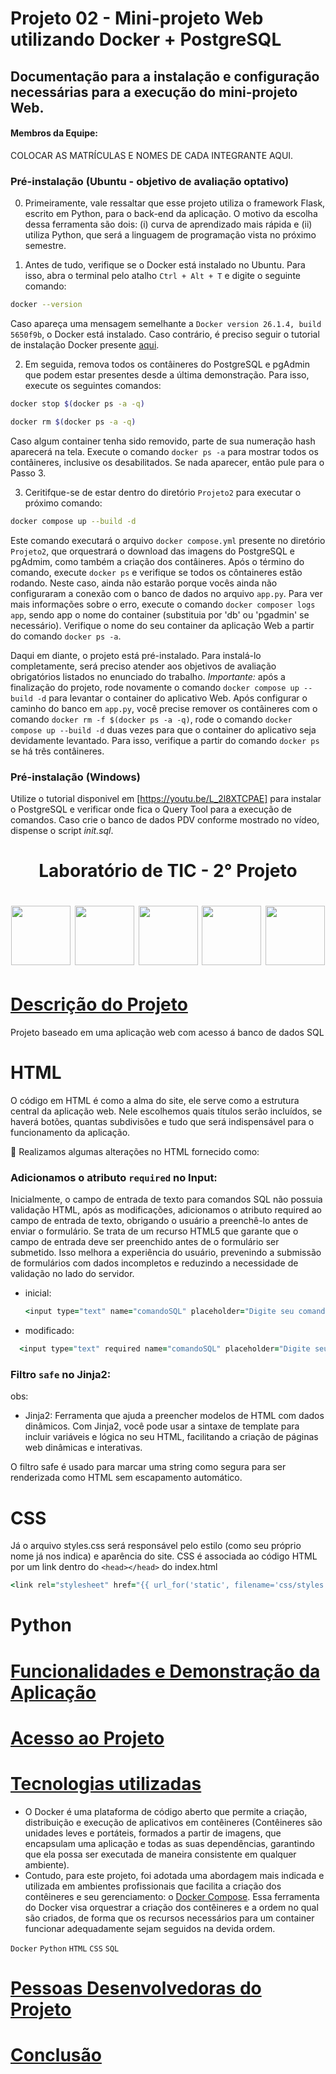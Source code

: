 # Projeto 02 - Mini-projeto Web utilizando Docker + PostgreSQL

## Documentação para a instalação e configuração necessárias para a execução do mini-projeto Web.

#### Membros da Equipe:

COLOCAR AS MATRÍCULAS E NOMES DE CADA INTEGRANTE AQUI.
<!-- OBJETIVO OBRIGATÓRIO: TERMINAR DE PREENCHER ESTA DOCUMENTAÇÃO -->

### Pré-instalação (Ubuntu - objetivo de avaliação optativo)

0. Primeiramente, vale ressaltar que esse projeto utiliza o framework Flask, escrito em Python, para o back-end da aplicação. O motivo da escolha dessa ferramenta são dois: (i) curva de aprendizado mais rápida e (ii) utiliza Python, que será a linguagem de programação vista no próximo semestre.

1. Antes de tudo, verifique se o Docker está instalado no Ubuntu. Para isso, abra o terminal pelo atalho `Ctrl + Alt + T` e digite o seguinte comando:

```bash
docker --version
```
Caso apareça uma mensagem semelhante a `Docker version 26.1.4, build 5650f9b`, o Docker está instalado. Caso contrário, é preciso seguir o tutorial de instalação Docker presente [aqui](https://drive.google.com/file/d/1kgtSUo5lSGNbZ4mQMIsRnIepf6Haiy91/view?usp=sharing).

2. Em seguida, remova todos os contâineres do PostgreSQL e pgAdmin que podem estar presentes desde a última demonstração. Para isso, execute os seguintes comandos:

```bash
docker stop $(docker ps -a -q)
```
```bash
docker rm $(docker ps -a -q)
```
Caso algum container tenha sido removido, parte de sua numeração hash aparecerá na tela. Execute o comando `docker ps -a` para mostrar todos os contâineres, inclusive os desabilitados. Se nada aparecer, então pule para o Passo 3.

3. Ceritifque-se de estar dentro do diretório `Projeto2` para executar o próximo comando:

```bash
docker compose up --build -d
```
Este comando executará o arquivo `docker compose.yml` presente no diretório `Projeto2`, que orquestrará o download das imagens do PostgreSQL e pgAdmim, como também a criação dos contâineres. Após o término do comando, execute `docker ps` e verifique se todos os côntaineres estão rodando. Neste caso, ainda não estarão porque vocês ainda não configuraram a conexão com o banco de dados no arquivo `app.py`. Para ver mais informações sobre o erro, execute o comando `docker composer logs app`, sendo app o nome do container (substituia por 'db' ou 'pgadmin' se necessário). Verifique o nome do seu container da aplicação Web a partir do comando `docker ps -a`.

Daqui em diante, o projeto está pré-instalado. Para instalá-lo completamente, será preciso atender aos objetivos de avaliação obrigatórios listados no enunciado do trabalho. *Importante:* após a finalização do projeto, rode novamente o comando `docker compose up --build -d` para levantar o container do aplicativo Web. Após configurar o caminho do banco em `app.py`, você precise remover os contâineres com o comando `docker rm -f $(docker ps -a -q)`, rode o comando `docker compose up --build -d` duas vezes para que o container do aplicativo seja devidamente levantado. Para isso, verifique a partir do comando `docker ps` se há três contâineres.

### Pré-instalação (Windows)

Utilize o tutorial disponivel em [https://youtu.be/L_2l8XTCPAE] para instalar o PostgreSQL e verificar onde fica o Query Tool para a execução de comandos. Caso crie o banco de dados PDV conforme mostrado no vídeo, dispense o script *init.sql*.

# <h1 align="center"> Laboratório de TIC - 2° Projeto </h1>
<h1 align="center"> 
     <img src="https://cdn.jsdelivr.net/gh/devicons/devicon@latest/icons/docker/docker-original-wordmark.svg" height="95" width="95" />
     <img src="https://cdn.jsdelivr.net/gh/devicons/devicon@latest/icons/html5/html5-original-wordmark.svg" height="95" width="95" /> 
     <img src="https://cdn.jsdelivr.net/gh/devicons/devicon@latest/icons/python/python-original-wordmark.svg" height="95" width="95" /> 
     <img src="https://cdn.jsdelivr.net/gh/devicons/devicon@latest/icons/css3/css3-original-wordmark.svg" height="95" width="95" /> 
      <img src="https://cdn.jsdelivr.net/gh/devicons/devicon@latest/icons/postgresql/postgresql-plain-wordmark.svg" height="95" width="95" />
</h1>

 # [Descrição do Projeto](#descrição-do-projeto)
 
  Projeto baseado em uma aplicação web com acesso á banco de dados SQL 

# HTML 
O código em HTML é como a alma do site, ele serve como a estrutura central da aplicação web.
Nele escolhemos quais títulos serão incluídos, se haverá botões, quantas subdivisões e tudo que será indispensável para o funcionamento da aplicação.

🔨 Realizamos algumas alterações no HTML fornecido como:

### Adicionamos o atributo ``` required ``` no Input:
  
  Inicialmente, o campo de entrada de texto para comandos SQL não possuia validação HTML, após as modificações, adicionamos o atributo required ao campo de entrada de texto, obrigando o usuário a preenchê-lo antes de enviar o formulário. Se trata de um recurso HTML5 que garante que o campo de entrada deve ser preenchido antes de o formulário ser submetido. Isso melhora a experiência do usuário, prevenindo a submissão de formulários com dados incompletos e reduzindo a necessidade de validação no lado do servidor.

* inicial:
  
  ```ruby
  <input type="text" name="comandoSQL" placeholder="Digite seu comando SQL">

* modificado: 

```ruby
  <input type="text" required name="comandoSQL" placeholder="Digite seu comando SQL">
```
### Filtro ```safe``` no Jinja2:
   obs:
  * Jinja2: Ferramenta que ajuda a preencher modelos de HTML com dados dinâmicos. Com Jinja2, você pode usar a sintaxe de template para 
  incluir variáveis e lógica no seu HTML, facilitando a criação de páginas web dinâmicas e interativas.

O filtro safe é usado para marcar uma string como segura para ser renderizada como HTML sem escapamento automático.


# CSS 
Já o arquivo styles.css será responsável pelo estilo (como seu próprio nome já nos indica) e aparência do site. CSS é associada ao código HTML por um link dentro do ``` <head></head> ``` do  index.html 

```ruby
<link rel="stylesheet" href="{{ url_for('static', filename='css/styles.css') }}"/>
```

# Python

# [Funcionalidades e Demonstração da Aplicação](#funcionalidades-e-demonstração-da-aplicação)
# [Acesso ao Projeto](#acesso-ao-projeto)
# [Tecnologias utilizadas](#tecnologias-utilizadas)
  - O Docker é uma plataforma de código aberto que permite a criação, distribuição e execução de aplicativos em contêineres (Contêineres são unidades leves e portáteis, formados a partir de imagens, que encapsulam
uma aplicação e todas as suas dependências, garantindo que ela possa ser executada de
maneira consistente em qualquer ambiente).
  - Contudo, para este projeto, foi adotada uma abordagem mais indicada e utilizada em
ambientes profissionais que facilita a criação dos contêineres e seu gerenciamento: o [Docker
Compose](#Docker-Compose). Essa ferramenta do Docker visa orquestrar a criação dos contêineres e a ordem no
qual são criados, de forma que os recursos necessários para um container funcionar
adequadamente sejam seguidos na devida ordem.

 ``Docker`` ``Python`` ``HTML`` ``CSS`` ``SQL``

# [Pessoas Desenvolvedoras do Projeto](#pessoas-desenvolvedoras)


# [Conclusão](#conclusão)

<!-- OBJETIVO OBRIGATÓRIO: TERMINAR DE PREENCHER ESTA DOCUMENTAÇÃO -->
